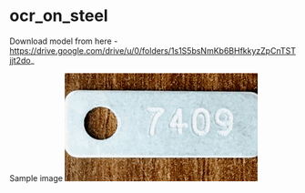 # ocr_on_steel
Download model from here - https://drive.google.com/drive/u/0/folders/1s1S5bsNmKb6BHfkkyzZpCnTSTjjt2do_

Sample image
![alt text](m5.png)

